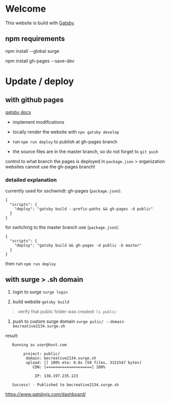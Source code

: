 # Welcome

This website is build with [Gatsby](https://www.gatsbyjs.com/).


## npm requirements

npm install --global surge

npm install gh-pages --save-dev


# Update / deploy


## with github pages

[gatsby docs](https://www.gatsbyjs.com/docs/how-gatsby-works-with-github-pages/)

* implement modifications

* locally render the website with `npx gatsby develop`

* run `npm run deploy` to publish at gh-pages branch

* the source files are in the master branch, so do not forget to `git push`

control to what branch the pages is deployed in `package.json` > organization websites cannot use the gh-pages branch!

### detailed explanation

currently used for sschwindt: gh-pages (`package.json`):

```
{
  "scripts": {
    "deploy": "gatsby build --prefix-paths && gh-pages -d public"
  }
}
```

for switching to the master branch use (`package.json`):

```
{
  "scripts": {
    "deploy": "gatsby build && gh-pages -d public -b master"
  }
}
```

then run `npm run deploy`

## with surge > .sh domain


1. login to surge
`surge login`

1. build website
`gatsby build`
> verify that public folder was created: `ls public`

1. push to custom surge domain
`surge pulic/ --domain becreative2134.surge.sh`

result:

```
   Running as user@host.com

        project: public/
         domain: becreative2134.surge.sh
         upload: [] 100% eta: 0.0s (50 files, 3321547 bytes)
            CDN: [====================] 100%

             IP: 138.197.235.123

   Success! - Published to becreative2134.surge.sh
```


https://www.gatsbyjs.com/dashboard/

